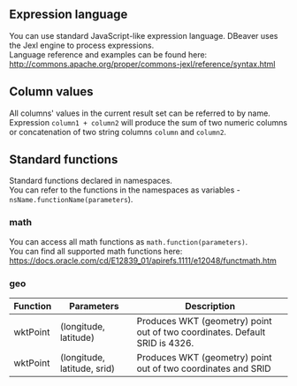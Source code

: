 ## Expression language

You can use standard JavaScript-like expression language. DBeaver uses the Jexl engine to process expressions.  
Language reference and examples can be found here: http://commons.apache.org/proper/commons-jexl/reference/syntax.html

## Column values

All columns' values in the current result set can be referred to by name.
Expression `column1 + column2` will produce the sum of two numeric columns or concatenation of two string columns `column` and `column2`.

## Standard functions

Standard functions declared in namespaces.  
You can refer to the functions in the namespaces as variables - `nsName.functionName(parameters`).

### math

You can access all math functions as `math.function(parameters)`.  
You can find all supported math functions here: https://docs.oracle.com/cd/E12839_01/apirefs.1111/e12048/functmath.htm

### geo

Function | Parameters | Description
---|---|---
wktPoint|(longitude, latitude)|Produces WKT (geometry) point out of two coordinates. Default SRID is 4326.
wktPoint|(longitude, latitude, srid)|Produces WKT (geometry) point out of two coordinates and SRID
